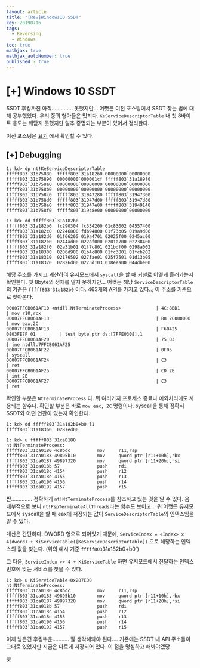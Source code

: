 ```yaml
---
layout: article
title: "[Rev]Windows10 SSDT"
key: 20190716
tags:
  - Reversing
  - Windows
toc: true
mathjax: true
mathjax_autoNumber: true
published : true
---
```


# [+] Windows 10 SSDT

<!--more-->

SSDT 후킹까진 아직.............. 못했지만... 어쨋든 이전 포스팅에서 SSDT 찾는 법에 대해 공부했었다. 우리 쭝궈 형아들은 멋지다. `KeServiceDescriptorTable` 내 첫 8바이트 용도는 깨닫지 못했지만 얼추 증명되는 부분이 있어서 정리한다.

이전 포스팅은 <a href="https://shhoya.github.io/2019/06/03/WindowsK.html#-x64-ssdt">요기</a> 에서 확인할 수 있다.

## [+] Debugging

```
1: kd> dp nt!KeServiceDescriptorTable
fffff803`31b75880  fffff803`31a182b0 00000000`00000000
fffff803`31b75890  00000000`000001cf fffff803`31a189f0
fffff803`31b758a0  00000000`00000000 00000000`00000000
fffff803`31b758b0  00000000`00000000 00000000`00000000
fffff803`31b758c0  fffff803`31947280 fffff803`31947300
fffff803`31b758d0  fffff803`31947d00 fffff803`31947d80
fffff803`31b758e0  fffff803`31947e00 fffff803`31949140
fffff803`31b758f0  fffff803`31948e00 00000000`00000000

1: kd> dd fffff803`31a182b0
fffff803`31a182b0  fc290304 fc334200 01c83002 04557400
fffff803`31a182c0  02246800 fdb94800 01f73b05 019a9d06
fffff803`31a182d0  01f66205 019a4701 02025f00 0245ac00
fffff803`31a182e0  0244ad00 022af000 0201a700 02238400
fffff803`31a182f0  02a31b01 01f7c801 021bdf00 0298a002
fffff803`31a18300  0206d900 01b4c800 01fc3801 01fcb202
fffff803`31a18310  02176502 027fae01 025f7501 01d13b05
fffff803`31a18320  02826d00 0273d103 018eea00 044dbe00
```

해당 주소를 가지고 계산하여 유저모드에서 `syscall`을 할 때 커널로 어떻게 흘러가는지 확인한다.
첫 8byte의 정체를 알지 못하지만... 어쨋든 해당 `ServiceDescriptorTable`의 기준은 `fffff803'31a182b0` 이다. 463개의 API를 가지고 있다..; 이 주소를 기준으로 찾아본다.

```
00007FFCB061AF10 <ntdll.NtTerminateProcess>             | 4C:8BD1                    | mov r10,rcx
00007FFCB061AF13                                        | B8 2C000000                | mov eax,2C
00007FFCB061AF18                                        | F60425 0803FE7F 01         | test byte ptr ds:[7FFE0308],1
00007FFCB061AF20                                        | 75 03                      | jne ntdll.7FFCB061AF25
00007FFCB061AF22                                        | 0F05                       | syscall
00007FFCB061AF24                                        | C3                         | ret
00007FFCB061AF25                                        | CD 2E                      | int 2E
00007FFCB061AF27                                        | C3                         | ret
```

확인할 부분은 `NtTerminateProcess` 다. 뭐 여러가지 프로세스 종료나 예외처리에도 사용되는 함수다.
확인할 부분은 바로 `mov eax, 2C` 명령이다. syscall을 통해 정확히 SSDT와 어떤 연관이 있는지 확인한다.

```
1: kd> dd fffff803`31a182b0+b0 l1
fffff803`31a18360  0287ed00

1: kd> u fffff803`31ca0180
nt!NtTerminateProcess:
fffff803`31ca0180 4c8bdc          mov     r11,rsp
fffff803`31ca0183 49895b10        mov     qword ptr [r11+10h],rbx
fffff803`31ca0187 49897320        mov     qword ptr [r11+20h],rsi
fffff803`31ca018b 57              push    rdi
fffff803`31ca018c 4154            push    r12
fffff803`31ca018e 4155            push    r13
fffff803`31ca0190 4156            push    r14
fffff803`31ca0192 4157            push    r15
```

짠.............. 정확하게 `nt!NtTerminateProcess`를 참조하고 있는 것을 알 수 있다. 음 내부적으로 보니 `nt!PspTerminateAllThreads`라는 함수도 보이고... 뭐 어쨋든 유저모드에서 syscall을 할 때 eax에 저장되는 값이 `ServiceDescriptorTable`의 인덱스임을 알 수 있다.

계산은 간단하다. DWORD 형으로 되어있기 때문에, `ServiceIndex = <Index> x 4(dword) + KiServiceTable([KeServiceDescriptorTable])` 으로 해당하는 인덱스의 값을 찾는다. (위의 예시 기준 `fffff803`31a182b0+b0`)

그 다음, `ServiceIndex >> 4 + KiServiceTable`  하면 유저모드에서 전달하는 인덱스 번호에 맞는 서비스를 찾을 수 있다.

```
1: kd> u KiServiceTable+0x287ED0
nt!NtTerminateProcess:
fffff803`31ca0180 4c8bdc          mov     r11,rsp
fffff803`31ca0183 49895b10        mov     qword ptr [r11+10h],rbx
fffff803`31ca0187 49897320        mov     qword ptr [r11+20h],rsi
fffff803`31ca018b 57              push    rdi
fffff803`31ca018c 4154            push    r12
fffff803`31ca018e 4155            push    r13
fffff803`31ca0190 4156            push    r14
fffff803`31ca0192 4157            push    r15
```

이제 남은건 후킹뿌운...........  잘 생각해봐야 된다.... 기존에는 SSDT 내 API 주소들이 그대로 있었지만 지금은 다르게 저장되어 있다. 이 점을 명심하고 해봐야겠당



끗